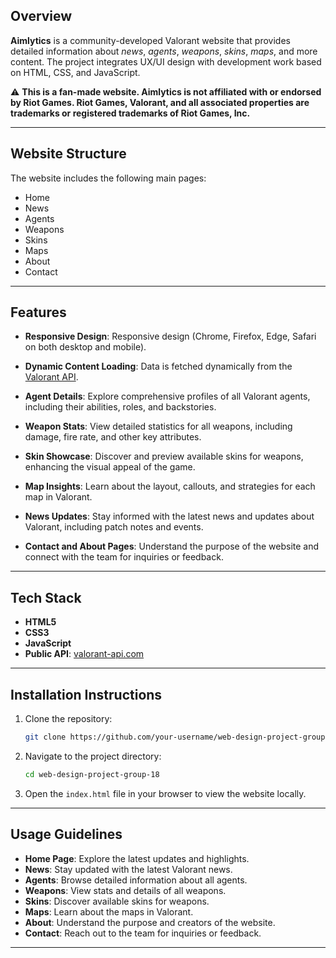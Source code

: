 ## Overview

**Aimlytics** is a community-developed Valorant website that provides detailed information about *news*, *agents*, *weapons*, *skins*, *maps*, and more content. The project integrates UX/UI design with development work based on HTML, CSS, and JavaScript.

⚠️ 
**This is a fan-made website. Aimlytics is not affiliated with or endorsed by Riot Games. Riot Games, Valorant, and all associated properties are trademarks or registered trademarks of Riot Games, Inc.**

---

## Website Structure

The website includes the following main pages:

- Home
- News
- Agents
- Weapons
- Skins
- Maps
- About
- Contact

---

## Features

- **Responsive Design**: Responsive design (Chrome, Firefox, Edge, Safari on both desktop and mobile).

- **Dynamic Content Loading**: Data is fetched dynamically from the [Valorant API](https://valorant-api.com/).

- **Agent Details**: Explore comprehensive profiles of all Valorant agents, including their abilities, roles, and backstories.

- **Weapon Stats**: View detailed statistics for all weapons, including damage, fire rate, and other key attributes.

- **Skin Showcase**: Discover and preview available skins for weapons, enhancing the visual appeal of the game.

- **Map Insights**: Learn about the layout, callouts, and strategies for each map in Valorant.

- **News Updates**: Stay informed with the latest news and updates about Valorant, including patch notes and events.

- **Contact and About Pages**: Understand the purpose of the website and connect with the team for inquiries or feedback.

---

## Tech Stack

- **HTML5**
- **CSS3**
- **JavaScript**
- **Public API**: [valorant-api.com](https://valorant-api.com/)

---

## Installation Instructions

1. Clone the repository:
   ```bash
   git clone https://github.com/your-username/web-design-project-group-18.git
   ```
2. Navigate to the project directory:
   ```bash
   cd web-design-project-group-18
   ```
3. Open the `index.html` file in your browser to view the website locally.

---

## Usage Guidelines

- **Home Page**: Explore the latest updates and highlights.
- **News**: Stay updated with the latest Valorant news.
- **Agents**: Browse detailed information about all agents.
- **Weapons**: View stats and details of all weapons.
- **Skins**: Discover available skins for weapons.
- **Maps**: Learn about the maps in Valorant.
- **About**: Understand the purpose and creators of the website.
- **Contact**: Reach out to the team for inquiries or feedback.

---
